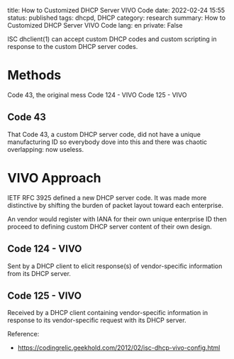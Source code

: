 title: How to Customized DHCP Server VIVO Code
date: 2022-02-24 15:55
status: published
tags: dhcpd, DHCP
category: research
summary: How to Customized DHCP Server VIVO Code
lang: en
private: False


ISC dhclient(1) can accept custom DHCP codes
and custom scripting in response to the custom DHCP server codes.

Methods
====

Code 43, the original mess
Code 124 - VIVO
Code 125 - VIVO

Code 43
-------
That Code 43, a custom DHCP server code, did not have a unique manufacturing ID
so everybody dove into this and there was chaotic overlapping: now useless.

VIVO Approach
=============
IETF RFC 3925 defined a new DHCP server code.  It was made more distinctive
by shifting the burden of packet layout toward each enterprise.

An vendor would register with IANA for their own unique enterprise ID
then proceed to defining custom DHCP server content of their own design.

Code 124 - VIVO
---------------
Sent by a DHCP client to elicit response(s) of vendor-specific information
from its DHCP server.

Code 125 - VIVO
---------------
Received by a DHCP client containing vendor-specific information 
in response to its vendor-specific request with its DHCP server.


Reference:

* https://codingrelic.geekhold.com/2012/02/isc-dhcp-vivo-config.html
